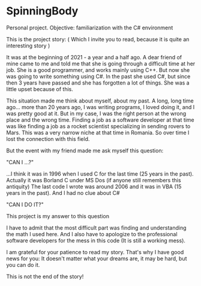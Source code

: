 # SpinningBody
Personal project. Objective: familiarization with the C# environment


This is the project story:
( Which I invite you to read, because it is quite an interesting story )

It was at the beginning of 2021 - a year and a half ago. 
A dear friend of mine came to me and told me that she is going through a difficult time at her job.
She is a good programmer, and works mainly using C++. But now she was going to write something using C#.
In the past she used C#, but since then 3 years have passed and she has forgotten a lot of things. 
She was a little upset because of this.

This situation made me think about myself, about my past.
A long, long time ago... more than 20 years ago, I was writing programs, I loved doing it, and I was pretty good at it.
But in my case, I was the right person at the wrong place and the wrong time.
Finding a job as a software developer at that time was like finding a job as a rocket scientist specializing in sending rovers to Mars.
This was a very narrow niche at that time in Romania. So over time I lost the connection with this field.

But the event with my friend made me ask myself this question:

"CAN I ...?"

...I think it was in 1996 when I used C for the last time (25 years in the past). Actually it was Borland C under MS Dos (if anyone still remembers this antiquity)
The last code I wrote was around 2006 and it was in VBA (15 years in the past). And I had no clue about C#

"CAN I DO IT?"

This project is my answer to this question

I have to admit that the most difficult part was finding and understanding the math I used here.
And I also have to apologize to the professional software developers for the mess in this code (It is still a working mess).

I am grateful for your patience to read my story.
That's why I have good news for you: It doesn't matter what your dreams are, it may be hard, but you can do it.

This is not the end of the story!
